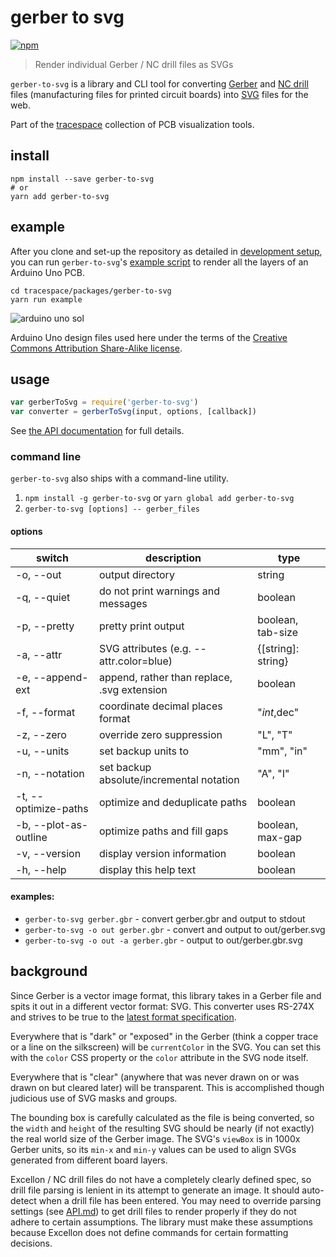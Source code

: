 # gerber to svg

[![npm][npm-badge]][npm]

> Render individual Gerber / NC drill files as SVGs

`gerber-to-svg` is a library and CLI tool for converting [Gerber][gerber] and [NC drill][nc-drill] files (manufacturing files for printed circuit boards) into [SVG][svg] files for the web.

Part of the [tracespace][] collection of PCB visualization tools.

[tracespace]: https://github.com/tracespace/tracespace
[npm]: https://www.npmjs.com/package/gerber-to-svg
[npm-badge]: https://img.shields.io/npm/v/gerber-to-svg.svg?style=flat-square&maxAge=86400
[gerber]: https://en.wikipedia.org/wiki/Gerber_format
[nc-drill]: https://en.wikipedia.org/wiki/Excellon_format
[svg]: https://en.wikipedia.org/wiki/Scalable_Vector_Graphics

## install

```shell
npm install --save gerber-to-svg
# or
yarn add gerber-to-svg
```

## example

After you clone and set-up the repository as detailed in [development setup](../..#development-setup), you can run `gerber-to-svg`'s [example script](./example/index.js) to render all the layers of an Arduino Uno PCB.

```shell
cd tracespace/packages/gerber-to-svg
yarn run example
```

![arduino uno sol][sol]

Arduino Uno design files used here under the terms of the [Creative Commons Attribution Share-Alike license](https://www.arduino.cc/en/Main/FAQ).

[sol]: https://unpkg.com/gerber-to-svg@next/example/arduino-uno.sol.svg

## usage

```js
var gerberToSvg = require('gerber-to-svg')
var converter = gerberToSvg(input, options, [callback])
```

See [the API documentation](./API.md) for full details.

### command line

`gerber-to-svg` also ships with a command-line utility.

1. `npm install -g gerber-to-svg` or `yarn global add gerber-to-svg`
2. `gerber-to-svg [options] -- gerber_files`

#### options

| switch                | description                                 | type               |
| --------------------- | ------------------------------------------- | ------------------ |
| -o, --out             | output directory                            | string             |
| -q, --quiet           | do not print warnings and messages          | boolean            |
| -p, --pretty          | pretty print output                         | boolean, tab-size  |
| -a, --attr            | SVG attributes (e.g. --attr.color=blue)     | {[string]: string} |
| -e, --append-ext      | append, rather than replace, .svg extension | boolean            |
| -f, --format          | coordinate decimal places format            | "$int,$dec"        |
| -z, --zero            | override zero suppression                   | "L", "T"           |
| -u, --units           | set backup units to                         | "mm", "in"         |
| -n, --notation        | set backup absolute/incremental notation    | "A", "I"           |
| -t, --optimize-paths  | optimize and deduplicate paths              | boolean            |
| -b, --plot-as-outline | optimize paths and fill gaps                | boolean, max-gap   |
| -v, --version         | display version information                 | boolean            |
| -h, --help            | display this help text                      | boolean            |

#### examples:

* `gerber-to-svg gerber.gbr` - convert gerber.gbr and output to stdout
* `gerber-to-svg -o out gerber.gbr` - convert and output to out/gerber.svg
* `gerber-to-svg -o out -a gerber.gbr` - output to out/gerber.gbr.svg

## background

Since Gerber is a vector image format, this library takes in a Gerber file and spits it out in a different vector format: SVG. This converter uses RS-274X and strives to be true to the [latest format specification](http://www.ucamco.com/downloads).

Everywhere that is "dark" or "exposed" in the Gerber (think a copper trace or a line on the silkscreen) will be `currentColor` in the SVG. You can set this with the `color` CSS property or the `color` attribute in the SVG node itself.

Everywhere that is "clear" (anywhere that was never drawn on or was drawn on but cleared later) will be transparent. This is accomplished though judicious use of SVG masks and groups.

The bounding box is carefully calculated as the file is being converted, so the `width` and `height` of the resulting SVG should be nearly (if not exactly) the real world size of the Gerber image. The SVG's `viewBox` is in 1000x Gerber units, so its `min-x` and `min-y` values can be used to align SVGs generated from different board layers.

Excellon / NC drill files do not have a completely clearly defined spec, so drill file parsing is lenient in its attempt to generate an image. It should auto-detect when a drill file has been entered. You may need to override parsing settings (see [API.md](./API.md)) to get drill files to render properly if they do not adhere to certain assumptions. The library must make these assumptions because Excellon does not define commands for certain formatting decisions.
